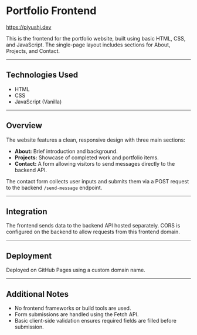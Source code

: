 # Portfolio Frontend

https://piyushj.dev

This is the frontend for the portfolio website, built using basic HTML, CSS, and JavaScript. The single-page layout includes sections for About, Projects, and Contact.

---

## Technologies Used

- HTML
- CSS
- JavaScript (Vanilla)

---

## Overview

The website features a clean, responsive design with three main sections:

- **About:** Brief introduction and background.
- **Projects:** Showcase of completed work and portfolio items.
- **Contact:** A form allowing visitors to send messages directly to the backend API.

The contact form collects user inputs and submits them via a POST request to the backend `/send-message` endpoint.

---

## Integration

The frontend sends data to the backend API hosted separately. CORS is configured on the backend to allow requests from this frontend domain.

---

## Deployment

Deployed on GitHub Pages using a custom domain name.

---

## Additional Notes

- No frontend frameworks or build tools are used.
- Form submissions are handled using the Fetch API.
- Basic client-side validation ensures required fields are filled before submission.

